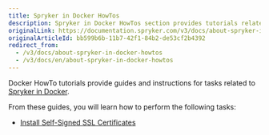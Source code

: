 ```yaml
---
title: Spryker in Docker HowTos
description: Spryker in Docker HowTos section provides tutorials related to running Spryker in Docker.
originalLink: https://documentation.spryker.com/v3/docs/about-spryker-in-docker-howtos
originalArticleId: bb599b6b-11b7-42f1-84b2-de53cf2b4392
redirect_from:
  - /v3/docs/about-spryker-in-docker-howtos
  - /v3/docs/en/about-spryker-in-docker-howtos
---
```


Docker HowTo tutorials provide guides and instructions for tasks related to [Spryker in Docker](/docs/scos/dev/developer-guides/201907.0/installation/spryker-in-docker/spryker-in-docker.html).

From these guides, you will learn how to perform the following tasks:

* [Install Self-Signed SSL Certificates](https://documentation.spryker.com/v3/docs/ht-install-self-signed-ssl-certificates-201907)

